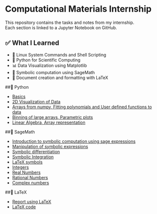 # Computational Materials Internship
This repository contains the tasks and notes from my internship.  
Each section is linked to a Jupyter Notebook on GitHub.

## ✅ What I Learned

- 📂 Linux System Commands and Shell Scripting
- 🐍 Python for Scientific Computing
- 📊 Data Visualization using Matplotlib
- 📐 Symbolic computation using SageMath
- 📄 Document creation and formatting with LaTeX

##🐍 Python
 - [Basics](https://github.com/Hasitha1405/computational-materials-internship/blob/main/Python/1.Basics.ipynb)
 - [2D Visualization of Data](https://github.com/Hasitha1405/computational-materials-internship/blob/main/Python/2.2D%20visualization%20of%20data.ipynb)
 - [Arrays from numpy, Fitting polynomials and User defined functions to data](https://github.com/Hasitha1405/computational-materials-internship/blob/main/Python/3.Arrays%20from%20numpy%2C%20fitting%20polynomials%20and%20user%20defined%20functions%20to%20data.ipynb)
 - [Binning of large arrays, Parametric plots](https://github.com/Hasitha1405/computational-materials-internship/blob/main/Python/4.Binning%20of%20large%20arrays%2C%20Parametric%20plots.ipynb)
 - [Linear Algebra, Array representation](https://github.com/Hasitha1405/computational-materials-internship/blob/main/Python/5.Linear%20Algebra%2C%20Array%20representation.ipynb)

##📐 SageMath
 - [Introduction to symbolic computation using sage expressions](https://github.com/Hasitha1405/computational-materials-internship/blob/main/SageMath/1.Introduction%20to%20symbolic%20computation%20using%20sage%20expressions.ipynb)
 - [Manipulation of symbolic expressions](https://github.com/Hasitha1405/computational-materials-internship/blob/main/SageMath/2.Manipulation%20of%20symbolic%20expressions.ipynb)
 - [Symbolic differentiation](https://github.com/Hasitha1405/computational-materials-internship/blob/main/SageMath/3.Symbolic%20differentiation.ipynb)
 - [Symbolic Integration](https://github.com/Hasitha1405/computational-materials-internship/blob/main/SageMath/4.Symbolic%20Integration.ipynb)
 - [LaTeX symbols](https://github.com/Hasitha1405/computational-materials-internship/blob/main/SageMath/5.LaTeX%20symbols.ipynb)
 - [Integers](https://github.com/Hasitha1405/computational-materials-internship/blob/main/SageMath/6.Integers.ipynb)
 - [Real Numbers](https://github.com/Hasitha1405/computational-materials-internship/blob/main/SageMath/7.Real%20Numbers.ipynb)
 - [Rational Numbers](https://github.com/Hasitha1405/computational-materials-internship/blob/main/SageMath/8.Rational%20Numbers.ipynb)
 - [Complex numbers](https://github.com/Hasitha1405/computational-materials-internship/blob/main/SageMath/9.Complex%20numbers.ipynb)

 ##📄 LaTeX
 - [Report using LaTeX](https://github.com/Hasitha1405/computational-materials-internship/blob/main/LaTeX/Internship%20Report%20using%20LaTeX.pdf)
 - [LaTeX code](https://github.com/Hasitha1405/computational-materials-internship/blob/main/LaTeX/latex%20code.tex)
